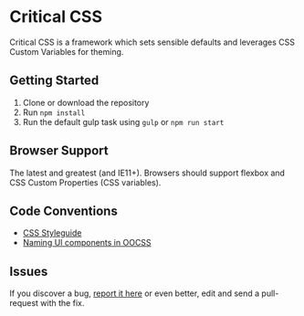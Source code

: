 # Critical CSS

Critical CSS is a framework which sets sensible defaults and leverages CSS Custom Variables for theming.

## Getting Started

1. Clone or download the repository
2. Run `npm install`
3. Run the default gulp task using `gulp` or `npm run start`

## Browser Support

The latest and greatest (and IE11+). Browsers should support flexbox and CSS Custom Properties (CSS variables).

## Code Conventions

- [CSS Styleguide](https://github.com/nathanjessen/css)
- [Naming UI components in OOCSS](http://csswizardry.com/2014/03/naming-ui-components-in-oocss/)

## Issues

If you discover a bug, [report it here](https://github.com/nathanjessen/critical-css/issues) or even better, edit and send a pull-request with the fix.

